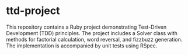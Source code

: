 # ttd-project
This repository contains a Ruby project demonstrating Test-Driven Development (TDD) principles. The project includes a Solver class with methods for factorial calculation, word reversal, and fizzbuzz generation. The implementation is accompanied by unit tests using RSpec.

